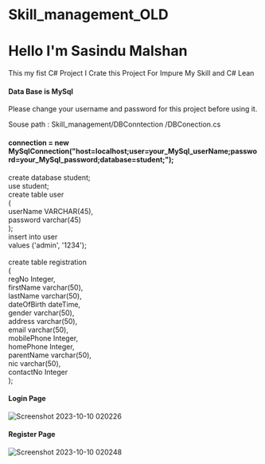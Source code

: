 # Skill_management_OLD


<h1>Hello I'm Sasindu Malshan</h1>

<p>This my fist C# Project I Crate this Project For Impure My Skill and C# Lean  <p>

<h4>Data Base is MySql</h4>

<p> Please change your username and password for this project before using it. </p>
<p>Souse path : Skill_management/DBConntection
/DBConection.cs</p>

<h4>connection = new MySqlConnection("host=localhost;<b>user=your_MySql_userName;password=your_MySql_password;</b>database=student;");</h4>


<p>create database student;<br />
use student;<br />
create table user<br />
(<br />
    userName VARCHAR(45),<br />
    password varchar(45)<br />
);<br />
insert into user<br />
values ('admin', '1234');<br />
<br />
create table registration<br />
(<br />
    regNo       Integer,<br />
    firstName   varchar(50),<br />
    lastName    varchar(50),<br />
    dateOfBirth dateTime,<br />
    gender      varchar(50),<br />
    address     varchar(50),<br />
    email       varchar(50),<br />
    mobilePhone Integer,<br />
    homePhone   Integer,<br />
    parentName  varchar(50),<br />
    nic         varchar(50),<br />
    contactNo   Integer<br />
);</p>



<h4>Login Page</h4>

![Screenshot 2023-10-10 020226](https://github.com/sasindumalshan/Skill-Management/assets/109432637/cea87768-58f8-4f88-848f-eab5f2e0826b)

<h4>Register Page</h4>

![Screenshot 2023-10-10 020248](https://github.com/sasindumalshan/Skill-Management/assets/109432637/6e0bb16e-d135-4e85-ad53-95668f1fdd74)
